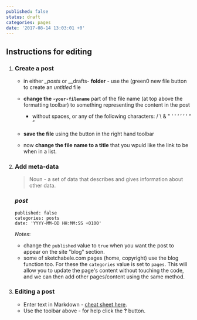 ```yaml
---
published: false
status: draft
categories: pages
date: '2017-08-14 13:03:01 +0'
---
```

## Instructions for editing

1. ### Create a post

	- in either _\_posts_ or _\_drafts- **folder** - use the (green0 new file button to create an _untitled_ file		

	- **change the `-your-filename`** part of the file name (at top above the formatting toolbar) to something representing the content in the post
	    - without spaces, or any of the following characters:  /  \  &  "  '  '  ‘  ’  ’  ‘  “  ”

	- **save the file** using the button in the right hand toolbar

	- now **change the file name to a title** that you wpuld like the link to be when in a list. 

1. ### Add meta-data
	
    > Noun - a set of data that describes and gives information about other data.
    
    ### _post_
    ```
    published: false
	categories: posts
	date: 'YYYY-MM-DD HH:MM:SS +0100'
    ```
	_Notes_:
	- change the `published` value to `true` when you want the post to appear on the site "blog" section.
    - some of sketchabele.com pages (home, copyright) use the blog function too. For these the `categories` value is set to `pages`. This will allow you to update the page's content without touching the code, and we can then add other pages/content using the same method.    
    
1. ### Editing a post
	
	- Enter text in Markdown - [cheat sheet here](http://daringfireball.net/projects/markdown/). 
    - Use the toolbar above - for help click the **?** button.
  
